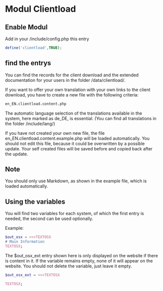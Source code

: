 # Modul Clientload

## Enable Modul

Add in your /include/config.php this entry

````php
define('clientload',TRUE);
````

## find the entrys

You can find the records for the client download and the extended documentation for your users in the folder /data/clientload/.

If you want to offer your own translation with your own links to the client download, you have to create a new file with the following criteria:

````sh
en_EN.clientload.content.php
````

The automatic language selection of the translations available in the system, here marked as de_DE, is essential. (You can find all translations in the folder /include/lang/)

If you have not created your own new file, the file en_EN.clientload.content.example.php will be loaded automatically. You should not edit this file, because it could be overwritten by a possible update. Your self created files will be saved before and copied back after the update.

## Note

You should only use Markdown, as shown in the example file, which is loaded automatically.

## Using the variables

You will find two variables for each system, of which the first entry is needed, the second can be used optionally.

Example:

````php
$out_osx = <<<TEXTOSX
# Main Information
TEXTOSX;
````

The $out_osx_ext entry shown here is only displayed on the website if there is content in it. If the variable remains empty, none of it will appear on the website. You should not delete the variable, just leave it empty.

````php
$out_osx_ext = <<<TEXTOSX

TEXTOSX;
````
